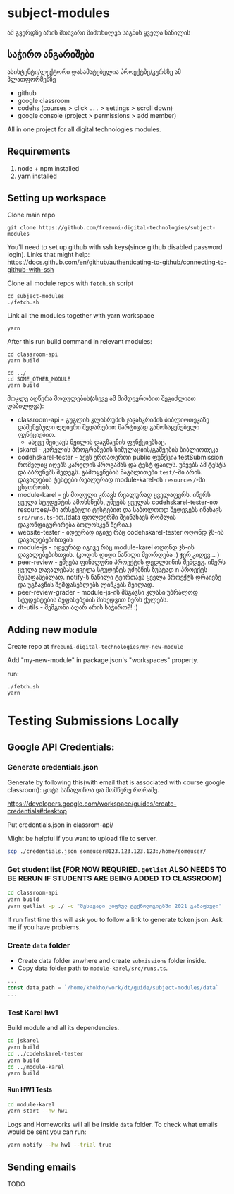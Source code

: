 # subject-modules 
ამ გვერდზე არის მთავარი მიმოხილვა საგნის ყველა ნაწილის

## საჭირო ანგარიშები
ასისტენტი/ლექტორი დასამატებელია პროექტზე/კურსზე ამ პლათფორმებზე
- github
- google classroom
- codehs (courses > click `...` > settings > scroll down)
- google console (project > permissions > add member)



All in one project for all digital technologies modules. 

## Requirements

1. node + npm installed
2. yarn installed 

## Setting up workspace

Clone main repo
```
git clone https://github.com/freeuni-digital-technologies/subject-modules
```

You'll need to set up github with ssh keys(since github disabled password login).
Links that might help: https://docs.github.com/en/github/authenticating-to-github/connecting-to-github-with-ssh

Clone all module repos with `fetch.sh` script
```
cd subject-modules
./fetch.sh
```

Link all the modules together with yarn workspace
```
yarn
```

After this run build command in relevant modules:
```
cd classroom-api
yarn build

cd ../
cd SOME_OTHER_MODULE
yarn build
```

მოკლე აღწერა მოდულების(ასევე ამ მიმდევრობით შეგიძლიათ დაბილდვა):

* classroom-api - გუგლის კლასრუმის ჯავასკრიპის ბიბლიოთეკაზე დაშენებული ლეიერი შედარებით მარტივად გამოსაყენებელი ფუნქციებით. 
	* ასევე შეიცავს მეილის დაგზავნის ფუნქციებსაც. 
* jskarel - კარელის პროგრამების სიმულაციის/გაშვების ბიბლიოთეკა
* codehskarel-tester - აქვს ერთადერთი public ფუნქცია testSubmission რომელიც იღებს კარელის პროგამას და ტესტ ფაილს. უშვებს ამ ტესტს და აბრუნებს შედეგს. გამოყენების მაგალითები `test/`-ში არის. დავალების ტესტები რეალურად module-karel-ის `resources/`-ში ცხვორობს. 
* module-karel - ეს მოდული კრავს რეალურად ყველაფერს. იწერს ყველა სტუდენტის ამოხსნებს, უშვებს ყველას codehskarel-tester-ით resources/-ში არსებული ტესტებით და საბოლოოდ შედეგებს ინახავს `src/runs.ts`-ით.(data ფოლდერში შეინახავს რომლის დაკონფიგურირება ბოლოსკენ წერია.)
* website-tester - იდეურად იგივე რაც codehskarel-tester ოღონდ ჯს-ის დავალებებისთვის
* module-js - იდეურად იგივე რაც module-karel ოღონდ ჯს-ის დავალებებისთვის. (კოდის დიდი ნაწილი მეორდება :) ჯერ კიდევ... )
* peer-review - ეშვება ფინალური პროექტის დედლაინის შემდეგ. იწერს ყველა დავალებას; ყველა სტუდენტს უძებნის ზუსტად n პროექტს შესაფასებლად. notify-ს ნაწილი ტვირთავს ყველა პროექტს დრაივზე და უგზავნის შემფასებლებს ლინკებს მეილად.
* peer-review-grader - module-js-ის მსგავსი კლასი უბრალოდ სტუდენტების შეფასებების მიხედვით წერს ქულებს. 
* dt-utils - მემგონი აღარ არის საჭირო?! :)

## Adding new module
Create repo at `freeuni-digital-technologies/my-new-module`

Add "my-new-module" in package.json's "workspaces" property. 

run:
```
./fetch.sh
yarn
```



# Testing Submissions Locally

## Google API Credentials:
### Generate credentials.json


Generate by following this(with email that is associated with course google classroom):
ცოტა საჩალიჩოა და მომწერე რორამე. 

https://developers.google.com/workspace/guides/create-credentials#desktop

Put credentials.json in classrom-api/

Might be helpful if you want to upload file to server. 
```bash
scp ./credentials.json someuser@123.123.123.123:/home/someuser/
```

### Get student list (FOR NOW REQURIED. `getlist` ALSO NEEDS TO BE RERUN IF STUDENTS ARE BEING ADDED TO CLASSROOM)

```bash
cd classroom-api
yarn build
yarn getlist -p ./ -c "შესავალი ციფრულ ტექნოლოგიებში 2021 გაზაფხული"
```
If run first time this will ask you to follow a link to generate token.json. Ask me if you have problems. 

### Create `data` folder

* Create data folder anwhere and create `submissions` folder inside.
* Copy data folder path to `module-karel/src/runs.ts`. 
```js
...
const data_path = `/home/khokho/work/dt/guide/subject-modules/data`
...
```

### Test Karel hw1
Build module and all its dependencies. 
```bash
cd jskarel
yarn build
cd ../codehskarel-tester
yarn build
cd ../module-karel
yarn build
```
#### Run HW1 Tests
```bash
cd module-karel
yarn start --hw hw1
```
Logs and Homeworks will all be inside `data` folder.
To check what emails would be sent you can run:
```bash
yarn notify --hw hw1 --trial true
```

## Sending emails

TODO
```
